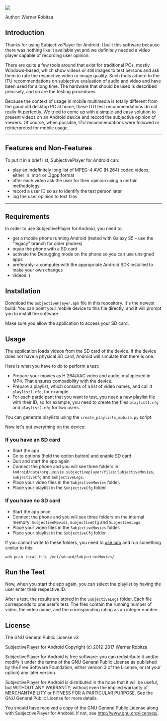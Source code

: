 ![](http://dl.dropbox.com/u/84665/cacmtv/subjectiveplayer-logo.png)

Author: Werner Robitza

## Introduction

Thanks for using SubjectivePlayer for Android. I built this software because there was nothing like it available yet and we definitely needed a video player capable of recording user opinion.

There are quite a few tools around that exist for traditional PCs, mostly Windows-based, which show videos or still images to test persons and ask them to rate the respective video or image quality. Such tools adhere to the ITU recommendations on subjective evaluation of audio and video and have been used for a long time. The hardware that should be used is described precisely, and so are the testing procedures.

Because the context of usage in mobile multimedia is totally different from the good old desktop PC at home, these ITU test recommendations do not really fit perfectly. We tried to come up with a simple and easy solution to present videos on an Android device and record the subjective opinion of viewers. Of course, when possible, ITU recommendations were followed or reinterpreted for mobile usage.

----

## Features and Non-Features

To put it in a brief list, SubjectivePlayer for Android can:

 * play an indefinitely long list of MPEG-4 AVC (H.264) coded videos, either in .mp4 or .3gpp format
 * after each video ask the user for their opinion using a certain methodology
 * record a user ID so as to identify the test person later
 * log the user opinion to text files

----

## Requirements

In order to use SubjectivePlayer for Android, you need to:

 * get a mobile phone running Android (tested with Galaxy S5 – use the "legacy" branch for older phones)
 * equip the phone with a SD card
 * activate the Debugging mode on the phone so you can use unsigned apps
 * preferably: a computer with the appropriate Android SDK installed to make your own changes
 * videos :)

## Installation

Download the `SubjectivePlayer.apk` file in this repository. It's the newest build. You can point your mobile device to this file directly, and it will prompt you to install the software.

Make sure you allow the application to access your SD card.

## Usage

The application loads videos from the SD card of the device. If the device does not have a physical SD card, Android will simulate that there is one.

Here is what you have to do to perform a test:

- Prepare your movies as H.264/AAC video and audio, multiplexed in MP4. That ensures compatibility with the device.
- Prepare a playlist, which consists of a list of video names, and call it `playlist1.cfg`, for example.
- For each participant that you want to test, you need a new playlist file with their ID, so for example, you need to create the files `playlist1.cfg` and `playlist2.cfg` for two users.

You can generate playlists using the `create_playlists_mobile.py` script.

Now let's put everything on the device:

### If you have an SD card

- Start the app
- Go to options (hold the option button) and enable SD card
- Quit and start the app again
- Connect the phone and you will see three folders in `Android/data/org.univie.subjectiveplayer/files`: `SubjectiveMovies`, `SubjectiveCfg` and `SubjectiveLogs`.
- Place your video files in the `SubjectiveMovies` folder.
- Place your playlist in the `SubjectiveCfg` folder.

### If you have no SD card

- Start the app once
- Connect the phone and you will see three folders on the internal memory: `SubjectiveMovies`, `SubjectiveCfg` and `SubjectiveLogs`.
- Place your video files in the `SubjectiveMovies` folder.
- Place your playlist in the `SubjectiveCfg` folder.

If you cannot write to these folders, you need to [use adb](http://lifehacker.com/the-easiest-way-to-install-androids-adb-and-fastboot-to-1586992378) and run something similar to this:

    adb push local-file /mnt/sdcard/SubjectiveMovies/

## Run the Test

Now, when you start the app again, you can select the playlist by having the user enter their respective ID.

After a test, the results are stored in the `SubjectiveLogs` folder. Each file corresponds to one user's test. The files contain the running number of video, the video name, and the corresponding rating as an integer number.

## License

The GNU General Public License v3

SubjectivePlayer for Android
Copyright (c) 2012-2017 Werner Robitza

SubjectivePlayer for Android is free software: you can redistribute it and/or modify
it under the terms of the GNU General Public License as published by
the Free Software Foundation, either version 3 of the License, or
(at your option) any later version.

SubjectivePlayer for Android is distributed in the hope that it will be useful,
but WITHOUT ANY WARRANTY; without even the implied warranty of
MERCHANTABILITY or FITNESS FOR A PARTICULAR PURPOSE.  See the
GNU General Public License for more details.

You should have received a copy of the GNU General Public License
along with SubjectivePlayer for Android.  If not, see <http://www.gnu.org/licenses/>.
